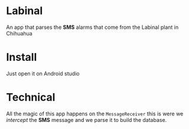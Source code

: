 # Labinal
An app that parses the **SMS** alarms that come from the Labinal plant in Chihuahua

# Install
Just open it on Android studio

# Technical
All the magic of this app happens on the `MessageReceiver` this is were we _intercept_ the **SMS** message and we parse it to build the database.
